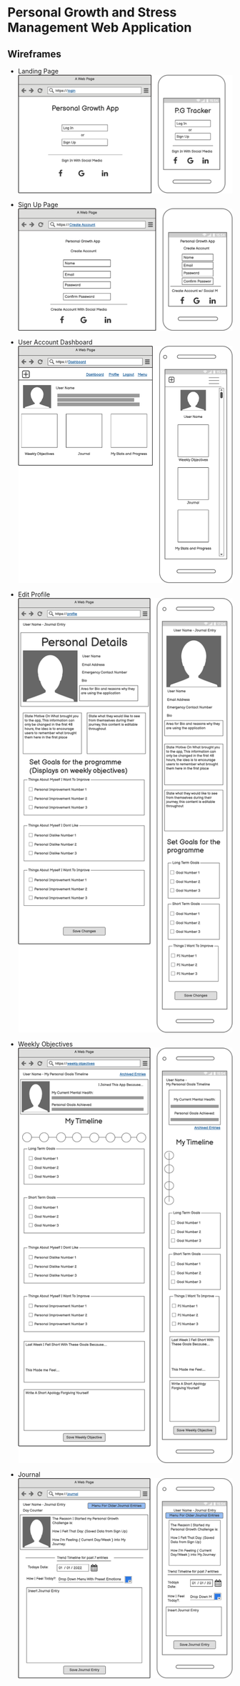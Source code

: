 # Personal Growth and Stress Management Web Application

## Wireframes

-   Landing Page
    ![Landing Page](https://github.com/trevthedev777/Personal-Growth-App---PP4/blob/master/assets/readme_imgs/Design%20Images/Wireframes/Landing%20Page.png?raw=true)

-   Sign Up Page
    ![Sign Up Page](https://github.com/trevthedev777/Personal-Growth-App---PP4/blob/master/assets/readme_imgs/Design%20Images/Wireframes/Sign%20Up%20Page.png?raw=true)

-   User Account Dashboard
    ![User Account Dashboard](https://github.com/trevthedev777/Personal-Growth-App---PP4/blob/master/assets/readme_imgs/Design%20Images/Wireframes/User%20Account%20Dashboard.png?raw=true)

-   Edit Profile
    ![Edit Profile](https://github.com/trevthedev777/Personal-Growth-App---PP4/blob/master/assets/readme_imgs/Design%20Images/Wireframes/Edit%20Profile.png?raw=true)

-   Weekly Objectives
    ![Weekly Objectives](https://github.com/trevthedev777/Personal-Growth-App---PP4/blob/master/assets/readme_imgs/Design%20Images/Wireframes/Weekly%20Objectives.png?raw=true)

-   Journal
    ![Journal](https://github.com/trevthedev777/Personal-Growth-App---PP4/blob/master/assets/readme_imgs/Design%20Images/Wireframes/Journal%20.png?raw=true)
